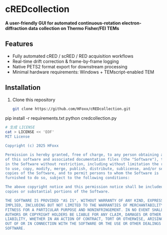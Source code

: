 # cREDcollection
**A user-friendly GUI for automated continuous-rotation electron-diffraction data collection on Thermo Fisher/FEI TEMs**

## Features
- Fully automated cRED / scRED / RED acquisition workflows
- Real-time drift correction & frame-by-frame logging
- Native PETS2 format export for downstream processing
- Minimal hardware requirements: Windows + TEMscript-enabled TEM

## Installation
1. Clone this repository
   ```bash
   git clone https://github.com/HFoxx/cREDcollection.git
pip install -r requirements.txt
python credcollection.py

```bash
# 生成 LICENSE
cat > LICENSE << 'EOF'
MIT License

Copyright (c) 2025 HFoxx

Permission is hereby granted, free of charge, to any person obtaining a copy
of this software and associated documentation files (the "Software"), to deal
in the Software without restriction, including without limitation the rights
to use, copy, modify, merge, publish, distribute, sublicense, and/or sell
copies of the Software, and to permit persons to whom the Software is
furnished to do so, subject to the following conditions:

The above copyright notice and this permission notice shall be included in all
copies or substantial portions of the Software.

THE SOFTWARE IS PROVIDED "AS IS", WITHOUT WARRANTY OF ANY KIND, EXPRESS OR
IMPLIED, INCLUDING BUT NOT LIMITED TO THE WARRANTIES OF MERCHANTABILITY,
FITNESS FOR A PARTICULAR PURPOSE AND NONINFRINGEMENT. IN NO EVENT SHALL THE
AUTHORS OR COPYRIGHT HOLDERS BE LIABLE FOR ANY CLAIM, DAMAGES OR OTHER
LIABILITY, WHETHER IN AN ACTION OF CONTRACT, TORT OR OTHERWISE, ARISING FROM,
OUT OF OR IN CONNECTION WITH THE SOFTWARE OR THE USE OR OTHER DEALINGS IN THE
SOFTWARE.
